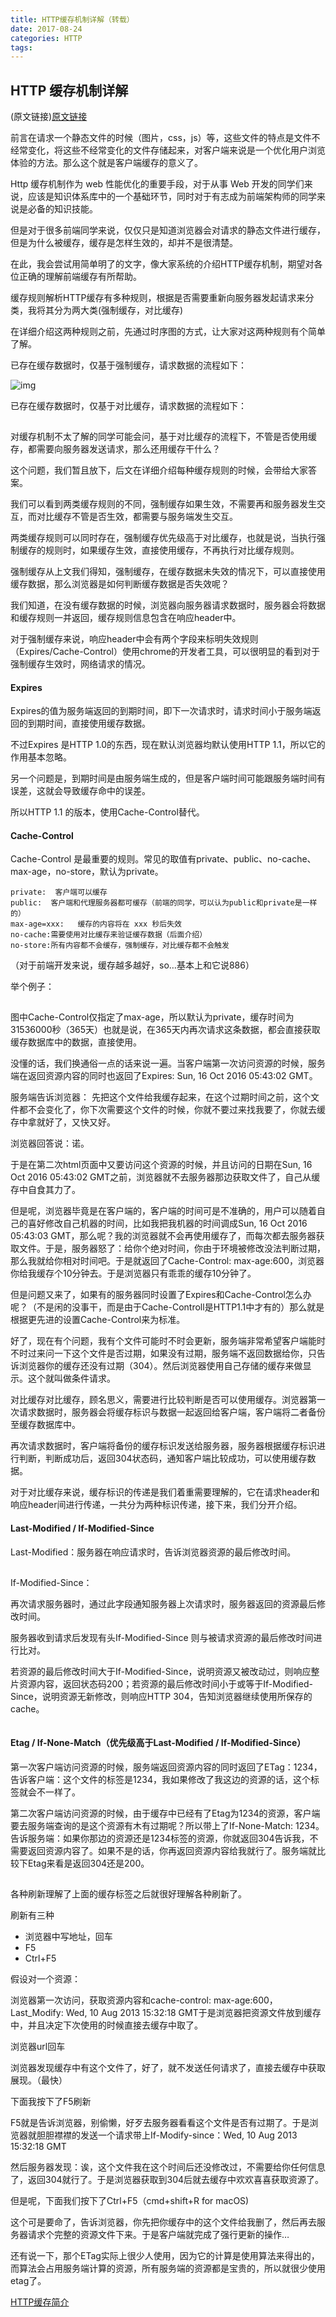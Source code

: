 ```yaml
---
title: HTTP缓存机制详解（转载）
date: 2017-08-24
categories: HTTP
tags: 
---
```


## HTTP 缓存机制详解

(原文链接)[原文链接](https://mp.weixin.qq.com/s?__biz=MzAwNjI5MTYyMw==&mid=2651494713&idx=1&sn=4ef5853d6068c2aa92ac27523a83605e&key=a9f0cd582f409b4eff7fe3bb304b4d8949624f94f3a03c06e39bcc91f4a47e4eaae43971fce4b8e2e36082643038ab7a7b4bf66d75dfad681ce6cfada473b17f783600e18c289faa56fb72fa736612fc&ascene=0&uin=MjIzMzEwNzk0MQ%3D%3D&devicetype=iMac+MacBookPro12%2C1+OSX+OSX+10.12.6+build(16G29)&version=12020810&nettype=WIFI&fontScale=100&pass_ticket=I9GYgsMc2eZx1d7EABypdSzE73h6bH7ks7B1tmWWCNLORreYjaLrM0K13LSmhKR6)

前言在请求一个静态文件的时候（图片，css，js）等，这些文件的特点是文件不经常变化，将这些不经常变化的文件存储起来，对客户端来说是一个优化用户浏览体验的方法。那么这个就是客户端缓存的意义了。

Http 缓存机制作为 web 性能优化的重要手段，对于从事 Web 开发的同学们来说，应该是知识体系库中的一个基础环节，同时对于有志成为前端架构师的同学来说是必备的知识技能。

但是对于很多前端同学来说，仅仅只是知道浏览器会对请求的静态文件进行缓存，但是为什么被缓存，缓存是怎样生效的，却并不是很清楚。

在此，我会尝试用简单明了的文字，像大家系统的介绍HTTP缓存机制，期望对各位正确的理解前端缓存有所帮助。

缓存规则解析HTTP缓存有多种规则，根据是否需要重新向服务器发起请求来分类，我将其分为两大类(强制缓存，对比缓存)

在详细介绍这两种规则之前，先通过时序图的方式，让大家对这两种规则有个简单了解。

已存在缓存数据时，仅基于强制缓存，请求数据的流程如下：

![img](https://mmbiz.qpic.cn/mmbiz_png/btsCOHx9LAPd2JMnIrzut2mk1FQwribfdW7oEgubT2bncZbyIn76kaYLlO3hlGy2QfOXayIV96VKElOu149j2Gw/640?wx_fmt=png&tp=webp&wxfrom=5&wx_lazy=1)

已存在缓存数据时，仅基于对比缓存，请求数据的流程如下：

![img](data:image/gif;base64,iVBORw0KGgoAAAANSUhEUgAAAAEAAAABCAYAAAAfFcSJAAAADUlEQVQImWNgYGBgAAAABQABh6FO1AAAAABJRU5ErkJggg==)

对缓存机制不太了解的同学可能会问，基于对比缓存的流程下，不管是否使用缓存，都需要向服务器发送请求，那么还用缓存干什么？

这个问题，我们暂且放下，后文在详细介绍每种缓存规则的时候，会带给大家答案。

我们可以看到两类缓存规则的不同，强制缓存如果生效，不需要再和服务器发生交互，而对比缓存不管是否生效，都需要与服务端发生交互。

两类缓存规则可以同时存在，强制缓存优先级高于对比缓存，也就是说，当执行强制缓存的规则时，如果缓存生效，直接使用缓存，不再执行对比缓存规则。

强制缓存从上文我们得知，强制缓存，在缓存数据未失效的情况下，可以直接使用缓存数据，那么浏览器是如何判断缓存数据是否失效呢？

我们知道，在没有缓存数据的时候，浏览器向服务器请求数据时，服务器会将数据和缓存规则一并返回，缓存规则信息包含在响应header中。

对于强制缓存来说，响应header中会有两个字段来标明失效规则（Expires/Cache-Control）使用chrome的开发者工具，可以很明显的看到对于强制缓存生效时，网络请求的情况。

#### Expires

Expires的值为服务端返回的到期时间，即下一次请求时，请求时间小于服务端返回的到期时间，直接使用缓存数据。

不过Expires 是HTTP 1.0的东西，现在默认浏览器均默认使用HTTP 1.1，所以它的作用基本忽略。

另一个问题是，到期时间是由服务端生成的，但是客户端时间可能跟服务端时间有误差，这就会导致缓存命中的误差。

所以HTTP 1.1 的版本，使用Cache-Control替代。

#### Cache-Control

Cache-Control 是最重要的规则。常见的取值有private、public、no-cache、max-age，no-store，默认为private。

```
private:  客户端可以缓存
public:  客户端和代理服务器都可缓存（前端的同学，可以认为public和private是一样的）
max-age=xxx:   缓存的内容将在 xxx 秒后失效
no-cache:需要使用对比缓存来验证缓存数据（后面介绍）
no-store:所有内容都不会缓存，强制缓存，对比缓存都不会触发
```

（对于前端开发来说，缓存越多越好，so…基本上和它说886）

举个例子：

![img](data:image/gif;base64,iVBORw0KGgoAAAANSUhEUgAAAAEAAAABCAYAAAAfFcSJAAAADUlEQVQImWNgYGBgAAAABQABh6FO1AAAAABJRU5ErkJggg==)

图中Cache-Control仅指定了max-age，所以默认为private，缓存时间为31536000秒（365天）也就是说，在365天内再次请求这条数据，都会直接获取缓存数据库中的数据，直接使用。

没懂的话，我们换通俗一点的话来说一遍。当客户端第一次访问资源的时候，服务端在返回资源内容的同时也返回了Expires: Sun, 16 Oct 2016 05:43:02 GMT。

服务端告诉浏览器： 先把这个文件给我缓存起来，在这个过期时间之前，这个文件都不会变化了，你下次需要这个文件的时候，你就不要过来找我要了，你就去缓存中拿就好了，又快又好。

浏览器回答说：诺。

于是在第二次html页面中又要访问这个资源的时候，并且访问的日期在Sun, 16 Oct 2016 05:43:02 GMT之前，浏览器就不去服务器那边获取文件了，自己从缓存中自食其力了。

但是呢，浏览器毕竟是在客户端的，客户端的时间可是不准确的，用户可以随着自己的喜好修改自己机器的时间，比如我把我机器的时间调成Sun, 16 Oct 2016 05:43:03 GMT，那么呢？我的浏览器就不会再使用缓存了，而每次都去服务器获取文件。于是，服务器怒了：给你个绝对时间，你由于环境被修改没法判断过期，那么我就给你相对时间吧。于是就返回了Cache-Control: max-age:600，浏览器你给我缓存个10分钟去。于是浏览器只有乖乖的缓存10分钟了。

但是问题又来了，如果有的服务器同时设置了Expires和Cache-Control怎么办呢？（不是闲的没事干，而是由于Cache-Controll是HTTP1.1中才有的）那么就是根据更先进的设置Cache-Control来为标准。

好了，现在有个问题，我有个文件可能时不时会更新，服务端非常希望客户端能时不时过来问一下这个文件是否过期，如果没有过期，服务端不返回数据给你，只告诉浏览器你的缓存还没有过期（304）。然后浏览器使用自己存储的缓存来做显示。这个就叫做条件请求。

对比缓存对比缓存，顾名思义，需要进行比较判断是否可以使用缓存。浏览器第一次请求数据时，服务器会将缓存标识与数据一起返回给客户端，客户端将二者备份至缓存数据库中。

再次请求数据时，客户端将备份的缓存标识发送给服务器，服务器根据缓存标识进行判断，判断成功后，返回304状态码，通知客户端比较成功，可以使用缓存数据。

对于对比缓存来说，缓存标识的传递是我们着重需要理解的，它在请求header和响应header间进行传递，一共分为两种标识传递，接下来，我们分开介绍。

#### Last-Modified / If-Modified-Since

Last-Modified：服务器在响应请求时，告诉浏览器资源的最后修改时间。

![img](data:image/gif;base64,iVBORw0KGgoAAAANSUhEUgAAAAEAAAABCAYAAAAfFcSJAAAADUlEQVQImWNgYGBgAAAABQABh6FO1AAAAABJRU5ErkJggg==)

If-Modified-Since：

再次请求服务器时，通过此字段通知服务器上次请求时，服务器返回的资源最后修改时间。

服务器收到请求后发现有头If-Modified-Since 则与被请求资源的最后修改时间进行比对。

若资源的最后修改时间大于If-Modified-Since，说明资源又被改动过，则响应整片资源内容，返回状态码200；若资源的最后修改时间小于或等于If-Modified-Since，说明资源无新修改，则响应HTTP 304，告知浏览器继续使用所保存的cache。

![img](data:image/gif;base64,iVBORw0KGgoAAAANSUhEUgAAAAEAAAABCAYAAAAfFcSJAAAADUlEQVQImWNgYGBgAAAABQABh6FO1AAAAABJRU5ErkJggg==)

#### Etag / If-None-Match（优先级高于Last-Modified / If-Modified-Since）

第一次客户端访问资源的时候，服务端返回资源内容的同时返回了ETag：1234，告诉客户端：这个文件的标签是1234，我如果修改了我这边的资源的话，这个标签就会不一样了。

第二次客户端访问资源的时候，由于缓存中已经有了Etag为1234的资源，客户端要去服务端查询的是这个资源有木有过期呢？所以带上了If-None-Match: 1234。告诉服务端：如果你那边的资源还是1234标签的资源，你就返回304告诉我，不需要返回资源内容了。如果不是的话，你再返回资源内容给我就行了。服务端就比较下Etag来看是返回304还是200。

![img](data:image/gif;base64,iVBORw0KGgoAAAANSUhEUgAAAAEAAAABCAYAAAAfFcSJAAAADUlEQVQImWNgYGBgAAAABQABh6FO1AAAAABJRU5ErkJggg==)

各种刷新理解了上面的缓存标签之后就很好理解各种刷新了。

刷新有三种

- 浏览器中写地址，回车
- F5
- Ctrl+F5

假设对一个资源：

浏览器第一次访问，获取资源内容和cache-control: max-age:600，Last_Modify: Wed, 10 Aug 2013 15:32:18 GMT于是浏览器把资源文件放到缓存中，并且决定下次使用的时候直接去缓存中取了。

浏览器url回车

浏览器发现缓存中有这个文件了，好了，就不发送任何请求了，直接去缓存中获取展现。（最快）

下面我按下了F5刷新

F5就是告诉浏览器，别偷懒，好歹去服务器看看这个文件是否有过期了。于是浏览器就胆胆襟襟的发送一个请求带上If-Modify-since：Wed, 10 Aug 2013 15:32:18 GMT

然后服务器发现：诶，这个文件我在这个时间后还没修改过，不需要给你任何信息了，返回304就行了。于是浏览器获取到304后就去缓存中欢欢喜喜获取资源了。

但是呢，下面我们按下了Ctrl+F5（cmd+shift+R for macOS)

这个可是要命了，告诉浏览器，你先把你缓存中的这个文件给我删了，然后再去服务器请求个完整的资源文件下来。于是客户端就完成了强行更新的操作…

还有说一下，那个ETag实际上很少人使用，因为它的计算是使用算法来得出的，而算法会占用服务端计算的资源，所有服务端的资源都是宝贵的，所以就很少使用etag了。



[HTTP缓存简介](http://harttle.com/2017/04/04/using-http-cache.html)